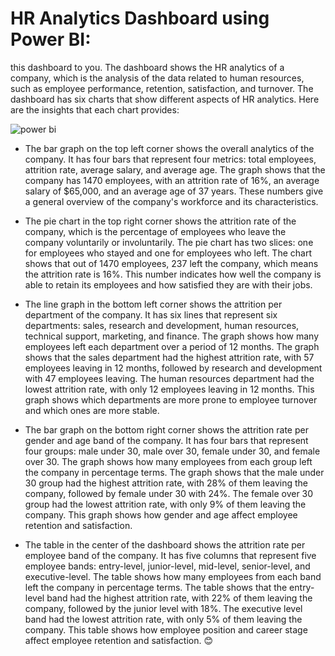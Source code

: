 # HR Analytics Dashboard using Power BI:
this dashboard to you. The dashboard shows the HR analytics of a company, which is the analysis of the data related to human resources, such as employee performance, retention, satisfaction, and turnover. The dashboard has six charts that show different aspects of HR analytics. Here are the insights that each chart provides:


![power bi](https://github.com/sherifRoshdy/HR-Analytics/assets/77529268/a75da90f-034f-4eb6-9a40-8aa94b985089)

- The bar graph on the top left corner shows the overall analytics of the company. It has four bars that represent four metrics: total employees, attrition rate, average salary, and average age. The graph shows that the company has 1470 employees, with an attrition rate of 16%, an average salary of $65,000, and an average age of 37 years. These numbers give a general overview of the company's workforce and its characteristics.<br>

- The pie chart in the top right corner shows the attrition rate of the company, which is the percentage of employees who leave the company voluntarily or involuntarily. The pie chart has two slices: one for employees who stayed and one for employees who left. The chart shows that out of 1470 employees, 237 left the company, which means the attrition rate is 16%. This number indicates how well the company is able to retain its employees and how satisfied they are with their jobs.<br>

- The line graph in the bottom left corner shows the attrition per department of the company. It has six lines that represent six departments: sales, research and development, human resources, technical support, marketing, and finance. The graph shows how many employees left each department over a period of 12 months. The graph shows that the sales department had the highest attrition rate, with 57 employees leaving in 12 months, followed by research and development with 47 employees leaving. The human resources department had the lowest attrition rate, with only 12 employees leaving in 12 months. This graph shows which departments are more prone to employee turnover and which ones are more stable.<br>

- The bar graph on the bottom right corner shows the attrition rate per gender and age band of the company. It has four bars that represent four groups: male under 30, male over 30, female under 30, and female over 30. The graph shows how many employees from each group left the company in percentage terms. The graph shows that the male under 30 group had the highest attrition rate, with 28% of them leaving the company, followed by female under 30 with 24%. The female over 30 group had the lowest attrition rate, with only 9% of them leaving the company. This graph shows how gender and age affect employee retention and satisfaction.<br>

- The table in the center of the dashboard shows the attrition rate per employee band of the company. It has five columns that represent five employee bands: entry-level, junior-level, mid-level, senior-level, and executive-level. The table shows how many employees from each band left the company in percentage terms. The table shows that the entry-level band had the highest attrition rate, with 22% of them leaving the company, followed by the junior level with 18%. The executive level band had the lowest attrition rate, with only 5% of them leaving the company. This table shows how employee position and career stage affect employee retention and satisfaction.
😊
